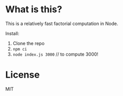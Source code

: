 # What is this?

This is a relatively fast factorial computation in Node.

Install:

1. Clone the repo
2. `npm ci`
3. `node index.js 3000` // to compute 3000!

# License

MIT